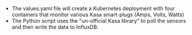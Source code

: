 * The values.yaml file will create a Kubernetes deployment with four containers that monitor various Kasa smart-plugs (Amps, Volts, Watts)
* The Python script uses the "un-official Kasa library" to poll the sensors and then write the data to InfluxDB. 